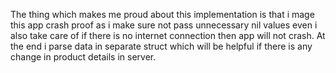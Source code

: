 The thing which makes me proud about this implementation is that i mage this app crash proof as i make sure not pass unnecessary nil values even i also take care of if there is no internet connection then app will not crash. At the end i parse data in separate struct which will be helpful if there is any change in product details in server.
